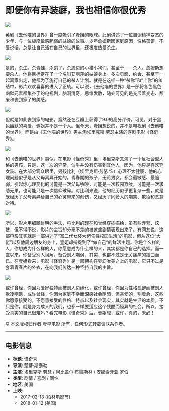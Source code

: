 # 即便你有异装癖，我也相信你很优秀

[![](https://img3.doubanio.com/icon/u145873275-3.jpg)](https://www.douban.com/people/145873275/)

英剧《去他喵的世界》曾一度吸引了壹姐的眼球。此剧讲述了一位自诩精神变态的少年，与一位极度敏感脆弱的姑娘的故事。少年詹姆斯因家庭原因，性格孤僻，不爱说话，总是让自己活在自己的世界里，还极度热爱杀生。

![](https://img1.doubanio.com/view/thing_review/l/public/p1304938.webp)

是的，杀生。杀青蛙，杀鸽子，杀周边的小猫小狗们，甚至于——杀人。詹姆斯想要杀人，他将目标定在了一个名叫艾丽莎的姑娘身上。多次见面、约会、甚至于一起离家出走，他都为了施行自己的杀人计划。就是在这样一种“杀你”和“上你”的纠结中，影片欢欢喜喜的进入了正轨。可以说，《去他喵的世界》是一部将各色黑色幽默元素都集齐了的电视剧，脑洞清奇，思维发散，随处可见的是充斥着变态、颓废和丧到家了的美感。

![](https://img1.doubanio.com/view/thing_review/l/public/p1304939.webp)

但就是如此丧到家的电影，竟然还在豆瓣上获得了9.0的高分评价。可见，对于黑色幽默的喜爱，壹姐并不是一个人。但今天，壹姐想说的，并不是电视剧《去他喵的世界》，而是由《去他喵的世界》男主角埃里克斯·劳瑟主演的喜剧电影《怪奇秀》。

![](https://img1.doubanio.com/view/thing_review/l/public/p1304940.webp)

和《去他喵的世界》类似，在电影《怪奇秀》里，埃里克斯又演了一个反社会型人格的男孩，只是，这一次的异常，似乎并没有伤害到其他人，因为，他只是喜欢穿女装。在大部分观众眼里，男孩比利（埃里克斯·劳瑟 饰）心理不太健康，他的心理问题似乎是从父母离异开始的。青春期的孩子，无论男女，都会最敏感、最脆弱。引起你心理变化的可能是一次父母争吵，可能是一次校园欺凌，可能是一次求助无果，也可能只是一次信仰破碎。对比利来说，他的经历似乎更复杂一些，就是既经历了父母离异给自己的心灵带来的创伤，又经历了同龄人的嘲笑、欺凌和恶意对待。

![](https://img2.doubanio.com/view/thing_review/l/public/p1304941.webp)

所以，影片用细腻鲜明的手法，将比利的现在和曾经穿插描绘，虽有些浮夸、炫技，但不得不说，影片的主旨却分毫不差的被这些剧情表现出来了。有网友说，这部电影其实就是一部讲述了“富二代女装大佬任性校园生活”的电影，但从这位“大佬”以及他周边朋友的身上，壹姐却捕捉到了“做自己”的鲜活主题。你是什么样的人，你想成为什么样的人，你愿意成为什么样的人，其实都是你自己的选择。而一直以来，你备受别人误解，备受别人嘲讽，其实，也都不过是无关痛痒的插曲而已。在壹姐看来，电影《怪奇秀》是一部架构在梦幻唯美之上的电影，它只不过是套着青春片的外衣，在向我们传达一种坚持自我的主旨。

![](https://img3.doubanio.com/view/thing_review/l/public/p1304942.webp)

或许曾经，你因为爱好独特而被别人边缘化，或许曾经，你因为性格孤僻而被别人欺凌嘲讽，或许曾经，你因为家庭不幸而深感社会阴暗，但亲爱的，别着急，这些你愿意接受的，不愿意接受的性格、特点以及社会现实，其实就是生活的本质。不只是你，就是身为成人的我们，也都一样要适应这个残酷而怪异的社会，所以，接受真实的自己很难吗？看完电影《怪奇秀》后，壹姐想，或许，真的，未必！

© 本文版权归作者 [壹早电影](https://www.douban.com/people/145873275/) 所有，任何形式转载请联系作者。

---

## 电影信息

- **标题**: 怪奇秀
- **导演**: 楚蒂·斯泰勒
- **主演**: 埃里克斯·劳瑟 / 阿比盖尔·布雷斯林 / 安娜索菲亚·罗伯
- **类型**: 剧情 / 喜剧 / 同性
- **地区**: 美国
- **上映**: 
  - 2017-02-13 (柏林电影节)
  - 2018-01-12 (美国)